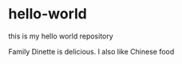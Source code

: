 # hello-world
this is my hello world repository

Family Dinette is delicious. I also like Chinese food
